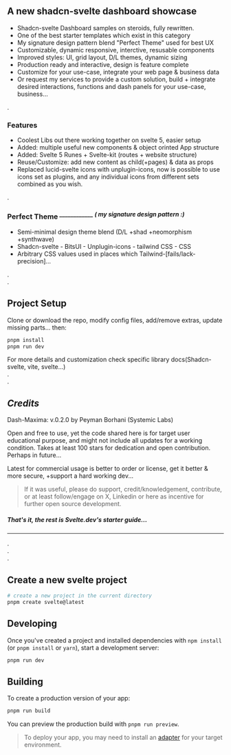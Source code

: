 
## A new shadcn-svelte dashboard showcase  

- Shadcn-svelte Dashboard samples on steroids, fully rewritten.  
- One of the best starter templates which exist in this category  
- My signature design pattern blend "Perfect Theme" used for best UX  
- Customizable, dynamic responsive, interctive, resusable components  
- Improved styles: UI, grid layout, D/L themes, dynamic sizing  
- Production ready and interactive, design is feature complete  
- Customize for your use-case, integrate your web page & business data  
- Or request my services to provide a custom solution, build + integrate desired interactions, functions and dash panels for your use-case, business...  

.  

### Features

- Coolest Libs out there working together on svelte 5, easier setup  
- Added: multiple useful new components & object orinted App  structure  
- Added: Svelte 5 Runes + Svelte-kit (routes + website structure)  
- Reuse/Customize: add new content as child(+pages) & data as props  
- Replaced lucid-svelte icons with unplugin-icons, now is possible to use icons set as plugins, and any individual icons from different sets combined as you wish.  
  
.  

### Perfect Theme *<sup> ____________ ( my signature design pattern :) </sup>*

- Semi-minimal design theme blend (D/L +shad +neomorphism +synthwave)  
- Shadcn-svelte - BitsUI - Unplugin-icons - tailwind CSS - CSS  
- Arbitrary CSS values used in places which Tailwind-[fails/lack-precision]...  

.  
.  

## Project Setup

Clone or download the repo, modify config files, add/remove extras,  update missing parts... then:

```bash
pnpm install
pnpm run dev
```

For more details and customization check specific library docs(Shadcn-svelte, vite, svelte...)  
.  
.  
## *Credits*

Dash-Maxima: v.0.2.0  by Peyman Borhani (Systemic Labs)  

Open and free to use, yet the code shared here is for target user educational purpose, and might not include all updates for a working condition.
Takes at least 100 stars for dedication and open contribution.
Perhaps in future...  

Latest for commercial usage is better to order or license, get it better & more secure, +support a hard working dev...  

> If it was useful, please do support, credit/knowledgement, contribute, or at least follow/engage on X, Linkedin or here as incentive for further open source development.  

##### That's it, the rest is Svelte.dev's starter guide...  

---

.  
.  
.  
## Create a new svelte project

```bash
# create a new project in the current directory
pnpm create svelte@latest
```

## Developing

Once you've created a project and installed dependencies with `npm install` (or `pnpm install` or `yarn`), start a development server:

```bash
pnpm run dev
```

## Building

To create a production version of your app:

```bash
pnpm run build
```

You can preview the production build with `pnpm run preview`.

> To deploy your app, you may need to install an [adapter](https://kit.svelte.dev/docs/adapters) for your target environment.
